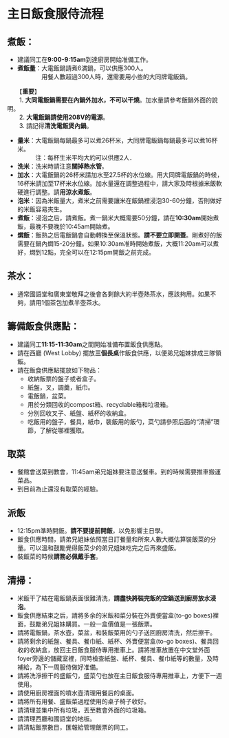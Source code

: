 # 主日飯食服侍流程

## 煮飯：
+ 建議同工在**9:00-9:15am**到達廚房開始准備工作。
+ **煮飯量**：大電飯鍋請煮6滿鍋，可以供應300人。  
　　　　用餐人數超過300人時，還需要用小些的大同牌電飯鍋。  
     
　　【**重要**】  
　　1. **大同電飯鍋需要在內鍋外加水，不可以干燒**。加水量請參考飯鍋外面的說明。  
　　2. **大電飯鍋請使用208V的電源**。  
　　3. 請記得**清洗電飯煲內鍋**。  

+ **量米**：大電飯鍋每鍋最多可以煮26杯米，大同牌電飯鍋每鍋最多可以煮16杯米。  
　　　注：每杯生米平均大約可以供應2人．
+ **洗米**：洗米時請注意**關掉熱水管**。
+ **加水**：大電飯鍋的26杯米請加水至27.5杯的水位線。用大同牌電飯鍋的時候，16杯米請加至17杯米水位線。加水量還在調整過程中，請大家及時根據米飯軟硬進行調整。請**用涼水煮飯**。
+ **泡米**：因為米飯量大，煮米之前需要讓米在飯鍋裡浸泡30-60分鐘，否則做好的米飯容易夾生。
+ **煮飯**：浸泡之后，請煮飯。煮一鍋米大概需要50分鐘，請在**10:30am**開始煮飯，最晚不要晚於10:45am開始煮。
+ **燜飯**：飯熟之后電飯鍋會自動轉換至保溫狀態。**請不要立即開蓋**。剛煮好的飯需要在鍋內燜15-20分鐘。如果10:30am准時開始煮飯，大概11:20am可以煮好，燜到12點，完全可以在12:15pm開飯之前完成。  

## 茶水：
+ 通常國語堂和廣東堂敬拜之後會各剩餘大約半壺熱茶水，應該夠用。如果不夠，請用1個茶包加煮半壺茶水。

## 籌備飯食供應點：
+ 建議同工**11:15-11:30am**之間開始准備布置飯食供應點。
+ 請在西廳 (West Lobby) 擺放**三個長桌**作飯食供應，以便弟兄姐妹排成三隊領飯。
+ 請在飯食供應點擺放如下物品：
    + 收納飯票的盤子或者盒子。
    + 紙盤，叉，調羹，紙巾。
    + 電飯鍋，盆菜。
    + 用於分類回收的compost箱、recyclable箱和垃圾箱。
    + 分別回收叉子、紙盤、紙杯的收納盒。
    + 吃飯用的盤子，餐具，紙巾，裝飯用的飯勺，菜勺請參照后面的“清掃”環節，了解從哪裡獲取。
    
## 取菜
+ 餐館會送菜到教會，11:45am弟兄姐妹要注意送餐車。到的時候需要推車搬運菜品。
+ 到目前為止還沒有取菜的經驗。

## 派飯
+ 12:15pm準時開飯。**請不要提前開飯**，以免影響主日學。
+ 飯食供應時間，請弟兄姐妹依照當日訂餐量和所來人數大概估算裝飯菜的分量。可以溫和鼓勵覺得飯菜少的弟兄姐妹吃完之后再來盛飯。
+ 裝飯菜的時候**請務必佩戴手套**。

## 清掃：    
+ 米飯干了結在電飯鍋表面很難清洗，**請盡快將裝完飯的空鍋送到廚房放水浸泡**。
+ 飯食供應結束之后，請將多余的米飯和菜分裝在外賣便當盒(to-go boxes)裡面，鼓勵弟兄姐妹購買。一般一盒價值是一張飯票。
+ 請將電飯鍋，茶水壺，菜盆，和裝飯菜用的勺子送回廚房清洗，然后擦干。
+ 請將剩余的紙盤、餐具、餐巾紙、紙杯、外賣便當盒(to-go boxes)、餐具回收的收納盒，放回主日飯食服侍專用推車上。請將推車放置在中文堂外面foyer旁邊的儲藏室裡，同時檢查紙盤、紙杯、餐具、餐巾紙等的數量，及時補給，為下一周服侍做好准備。
+ 請將洗淨擦干的盛飯勺，盛菜勺也放在主日飯食服侍專用推車上，方便下一週使用。
+ 請使用廚房裡面的噴水壺清理用餐后的桌面。
+ 請將所有用餐、盛飯菜過程使用的桌子椅子收好。
+ 請清理並集中所有垃圾，丟至教會外面的垃圾箱。
+ 請清理西廳和國語堂的地板。
+ 請清點飯票數目，匯報給管理飯票的同工。
